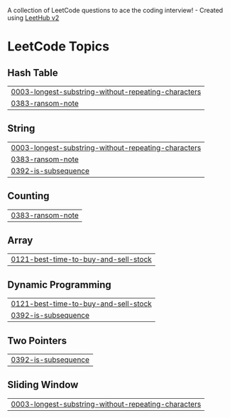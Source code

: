 A collection of LeetCode questions to ace the coding interview! - Created using [LeetHub v2](https://github.com/arunbhardwaj/LeetHub-2.0)
<!---LeetCode Topics Start-->
# LeetCode Topics
## Hash Table
|  |
| ------- |
| [0003-longest-substring-without-repeating-characters](https://github.com/vbr1058/LeetCode/tree/master/0003-longest-substring-without-repeating-characters) |
| [0383-ransom-note](https://github.com/vbr1058/LeetCode/tree/master/0383-ransom-note) |
## String
|  |
| ------- |
| [0003-longest-substring-without-repeating-characters](https://github.com/vbr1058/LeetCode/tree/master/0003-longest-substring-without-repeating-characters) |
| [0383-ransom-note](https://github.com/vbr1058/LeetCode/tree/master/0383-ransom-note) |
| [0392-is-subsequence](https://github.com/vbr1058/LeetCode/tree/master/0392-is-subsequence) |
## Counting
|  |
| ------- |
| [0383-ransom-note](https://github.com/vbr1058/LeetCode/tree/master/0383-ransom-note) |
## Array
|  |
| ------- |
| [0121-best-time-to-buy-and-sell-stock](https://github.com/vbr1058/LeetCode/tree/master/0121-best-time-to-buy-and-sell-stock) |
## Dynamic Programming
|  |
| ------- |
| [0121-best-time-to-buy-and-sell-stock](https://github.com/vbr1058/LeetCode/tree/master/0121-best-time-to-buy-and-sell-stock) |
| [0392-is-subsequence](https://github.com/vbr1058/LeetCode/tree/master/0392-is-subsequence) |
## Two Pointers
|  |
| ------- |
| [0392-is-subsequence](https://github.com/vbr1058/LeetCode/tree/master/0392-is-subsequence) |
## Sliding Window
|  |
| ------- |
| [0003-longest-substring-without-repeating-characters](https://github.com/vbr1058/LeetCode/tree/master/0003-longest-substring-without-repeating-characters) |
<!---LeetCode Topics End-->